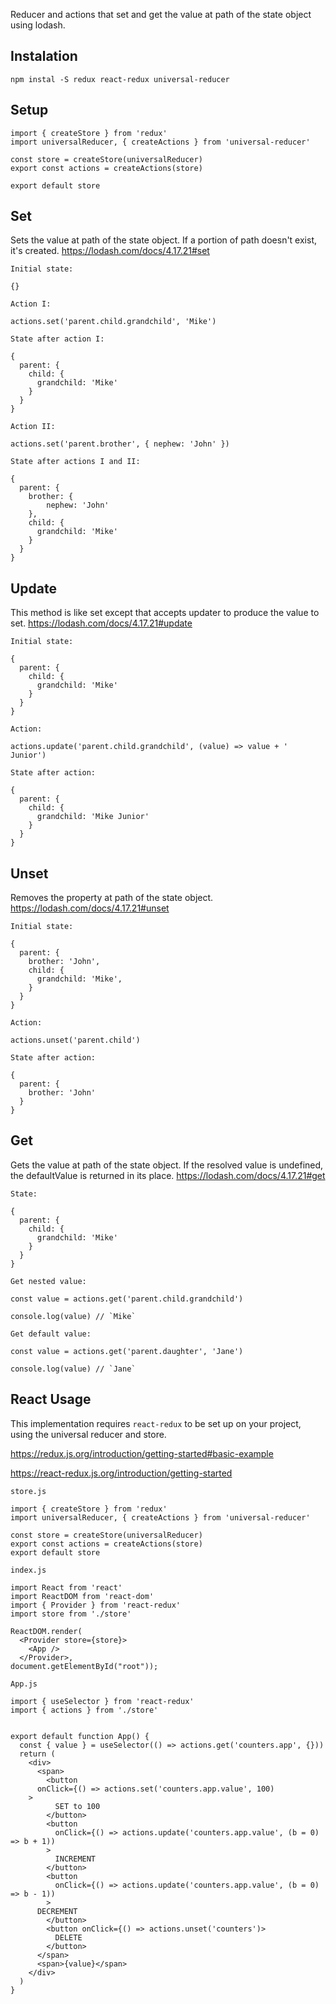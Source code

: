 Reducer and actions that set and get the value at path of the state object using lodash.

## Instalation

```
npm instal -S redux react-redux universal-reducer
```

## Setup

```
import { createStore } from 'redux'
import universalReducer, { createActions } from 'universal-reducer'

const store = createStore(universalReducer)
export const actions = createActions(store)

export default store
```

## Set

Sets the value at path of the state object. If a portion of path doesn't exist, it's created.
https://lodash.com/docs/4.17.21#set

`Initial state:`

```
{}
```

`Action I:`

```
actions.set('parent.child.grandchild', 'Mike')
```

`State after action I:`

```
{
  parent: {
    child: {
      grandchild: 'Mike'
    }
  }
}
```

`Action II:`

```
actions.set('parent.brother', { nephew: 'John' })
```

`State after actions I and II:`

```
{
  parent: {
    brother: {
        nephew: 'John'
    },
    child: {
      grandchild: 'Mike'
    }
  }
}
```

## Update

This method is like set except that accepts updater to produce the value to set.
https://lodash.com/docs/4.17.21#update

`Initial state:`

```
{
  parent: {
    child: {
      grandchild: 'Mike'
    }
  }
}
```

`Action:`

```
actions.update('parent.child.grandchild', (value) => value + ' Junior')
```

`State after action:`

```
{
  parent: {
    child: {
      grandchild: 'Mike Junior'
    }
  }
}
```

## Unset

Removes the property at path of the state object.
https://lodash.com/docs/4.17.21#unset

`Initial state:`

```
{
  parent: {
    brother: 'John',
    child: {
      grandchild: 'Mike',
    }
  }
}
```

`Action:`

```
actions.unset('parent.child')
```

`State after action:`

```
{
  parent: {
    brother: 'John'
  }
}
```

## Get

Gets the value at path of the state object. If the resolved value is undefined, the defaultValue is returned in its place.
https://lodash.com/docs/4.17.21#get

`State:`

```
{
  parent: {
    child: {
      grandchild: 'Mike'
    }
  }
}
```

`Get nested value:`

```
const value = actions.get('parent.child.grandchild')

console.log(value) // `Mike`
```

`Get default value:`

```
const value = actions.get('parent.daughter', 'Jane')

console.log(value) // `Jane`
```

## React Usage

This implementation requires `react-redux` to be set up on your project, using the universal reducer and store.

https://redux.js.org/introduction/getting-started#basic-example

https://react-redux.js.org/introduction/getting-started

`store.js`

```
import { createStore } from 'redux'
import universalReducer, { createActions } from 'universal-reducer'

const store = createStore(universalReducer)
export const actions = createActions(store)
export default store
```

`index.js`

```
import React from 'react'
import ReactDOM from 'react-dom'
import { Provider } from 'react-redux'
import store from './store'

ReactDOM.render(
  <Provider store={store}>
    <App />
  </Provider>,
document.getElementById("root"));
```

`App.js`

```
import { useSelector } from 'react-redux'
import { actions } from './store'


export default function App() {
  const { value } = useSelector(() => actions.get('counters.app', {}))
  return (
    <div>
      <span>
        <button
	  onClick={() => actions.set('counters.app.value', 100)
	>
    	  SET to 100
    	</button>
    	<button
    	  onClick={() => actions.update('counters.app.value', (b = 0) => b + 1))
    	>
    	  INCREMENT
    	</button>
    	<button
    	  onClick={() => actions.update('counters.app.value', (b = 0) => b - 1))
    	>
	  DECREMENT
    	</button>
    	<button onClick={() => actions.unset('counters')>
    	  DELETE
    	</button>
      </span>
      <span>{value}</span>
    </div>
  )
}
```
